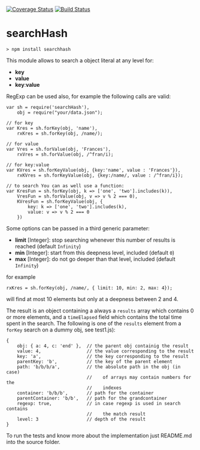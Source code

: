[![Coverage Status](https://coveralls.io/repos/github/fedeghe/searchHash/badge.svg?branch=master)](https://coveralls.io/github/fedeghe/searchHash?branch=master)
[![Build Status](https://travis-ci.org/fedeghe/searchHash.svg?branch=master)](https://travis-ci.org/fedeghe/searchHash)

# searchHash  

```
> npm install searchhash
```

This module allows to search a object literal at any level for:
- **key**
- **value**
- **key**:**value**

RegExp can be used also, for example the following calls are valid:

```
var sh = require('searchHash'),
    obj = require("your/data.json");

// for key
var Kres = sh.forKey(obj, 'name'),
    rxKres = sh.forKey(obj, /name/);

// for value
var Vres = sh.forValue(obj, 'Frances'),
    rxVres = sh.forValue(obj, /^fran/i);

// for key:value
var KVres = sh.forKeyValue(obj, {key:'name', value : 'Frances'}),
    rxKVres = sh.forKeyValue(obj, {key:/name/, value : /^fran/i}); 

// to search You can as well use a function:
var KresFun = sh.forKey(obj, k => ['one', 'two'].includes(k)),
    VresFun = sh.forValue(obj, v => v % 2 === 0),
    KVresFun = sh.forKeyValue(obj, {
        key: k => ['one', 'two'].includes(k),
        value: v => v % 2 === 0
    })

```

Some options can be passed in a third generic parameter:

- **limit** [Integer]: stop searching whenever this number of results is reached (default `Infinity`)
- **min** [Integer]: start from this deepness level, included (default `0`)
- **max** [Integer]: do not go deeper than that level, included (default `Infinity`)

for example  
```
rxKres = sh.forKey(obj, /name/, { limit: 10, min: 2, max: 4});
```
will find at most 10 elements but only at a deepness between 2 and 4.



The result is an object containing a always a `results` array which contains 0 or more elements,
and a `timeElapsed` field which contains the total time spent in the search. The following is one of the `results` element from a `forKey` search on a dummy obj, see test1.js):

```
{ 
    obj: { a: 4, c: 'end' },  // the parent obj containig the result
    value: 4,                 // the value corresponding to the result
    key: 'a',                 // the key corresponding to the result
    parentKey: 'b',           // the key of the parent element
    path: 'b/b/b/a',          // the absolute path in the obj (in case)
                              //    of arrays may contain numbers for the 
                              //    indexes
    container: 'b/b/b',       // path for the container
    parentContainer: 'b/b',   // path for the grandcontainer
    regexp: true,             // in case regexp is used in search contains 
                              //    the match result
    level: 3                  // depth of the result
}
```

To run the tests and  know more about the implementation just README.md into the source folder.
